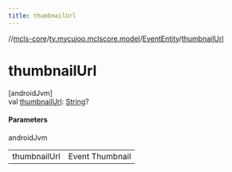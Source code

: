 ```yaml
---
title: thumbnailUrl
---
```

//[mcls-core](../../../index.html)/[tv.mycujoo.mclscore.model](../index.html)/[EventEntity](index.html)/[thumbnailUrl](thumbnail-url.html)



# thumbnailUrl



[androidJvm]\
val [thumbnailUrl](thumbnail-url.html): [String](https://kotlinlang.org/api/latest/jvm/stdlib/kotlin/-string/index.html)?



#### Parameters


androidJvm

| | |
|---|---|
| thumbnailUrl | Event Thumbnail |




